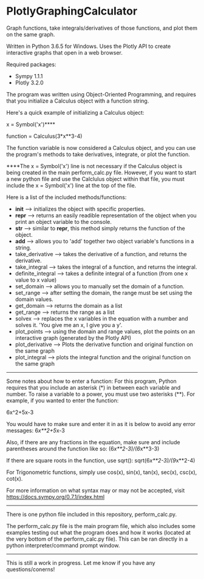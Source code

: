 # PlotlyGraphingCalculator
Graph functions, take integrals/derivatives of those functions, and plot them on the same graph.

Written in Python 3.6.5 for Windows. Uses the Plotly API to create interactive graphs that open in a web browser.

Required packages:
- Sympy 1.1.1
- Plotly 3.2.0

The program was written using Object-Oriented Programming, and requires that you initialize a Calculus object with a function string.

Here's a quick example of initializing a Calculus object:

x = Symbol('x')****

function = Calculus(3*x**3-4)

The function variable is now considered a Calculus object, and you can use the program's methods to take derivatives, integrate, or plot the function.

****The x = Symbol('x') line is not necessary if the Calculus object is being created in the main perform_calc.py file. However, if you want to start a new python file and use the Calclulus object within that file, you must include the x = Symbol('x') line at the top of the file.

Here is a list of the included methods/functions:
- __init__ --> initializes the object with specific properties.
- __repr__ --> returns an easily readible representation of the object when you print an object variable to the console.
- __str__ --> similar to __repr__, this method simply returns the function of the object.
- __add__ --> allows you to 'add' together two object variable's functions in a string.
- take_derivative --> takes the derivative of a function, and returns the derivative.
- take_integral --> takes the integral of a function, and returns the integral.
- definite_integral --> takes a definite integral of a function (from one x value to x value)
- set_domain --> allows you to manually set the domain of a function.
- set_range --> after setting the domain, the range must be set using the domain values.
- get_domain --> returns the domain as a list
- get_range --> returns the range as a list
- solvex --> replaces the x variables in the equation with a number and solves it. 'You give me an x, I give you a y'.
- plot_points --> using the domain and range values, plot the points on an interactive graph (generated by the Plotly API)
- plot_derivative --> Plots the derivative function and original function on the same graph
- plot_integral --> plots the integral function and the original function on the same graph

********************************************************************************************************************************
Some notes about how to enter a function:
For this program, Python requires that you include an asterisk (*) in between each variable and number. To raise a variable to a power, you must use two asterisks (**). For example, if you wanted to enter the function:

6x^2+5x-3

You would have to make sure and enter it in as it is below to avoid any error messages: 
6*x**2+5*x-3

Also, if there are any fractions in the equation, make sure and include parentheses around the function like so:
(6*x**2-3)/(6*x**3-3)

If there are square roots in the function, use sqrt():
sqrt(6*x**2-3)/(9*x**2-4)

For Trigonometric functions, simply use cos(x), sin(x), tan(x), sec(x), csc(x), cot(x).

For more information on what syntax may or may not be accepted, visit https://docs.sympy.org/0.7.1/index.html
********************************************************************************************************************************
There is one python file included in this repository, perform_calc.py.

The perform_calc.py file is the main program file, which also includes some examples testing out what the program does and how it works (located at the very bottom of the perform_calc.py file). This can be ran directly in a python interpreter/command prompt window.
********************************************************************************************************************************

This is still a work in progress. Let me know if you have any questions/conerns!
